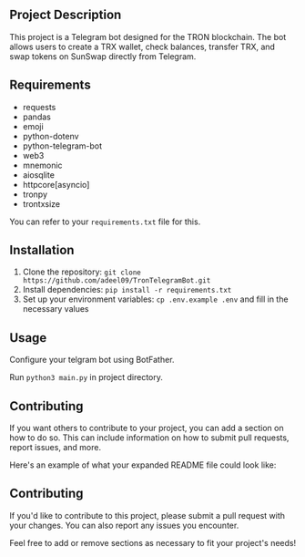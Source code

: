 ## Project Description

 This project is a Telegram bot designed for the TRON blockchain. The bot allows users to create a TRX wallet, check balances, transfer TRX, and swap tokens on SunSwap directly from Telegram.

## Requirements


* requests
* pandas
* emoji
* python-dotenv
* python-telegram-bot
* web3
* mnemonic
* aiosqlite
* httpcore[asyncio]
* tronpy
* trontxsize

You can refer to your `requirements.txt` file for this.

## Installation

1. Clone the repository: `git clone https://github.com/adeel09/TronTelegramBot.git`
2. Install dependencies: `pip install -r requirements.txt`
3. Set up your environment variables: `cp .env.example .env` and fill in the necessary values

## Usage

Configure your telgram bot using BotFather.

Run `python3 main.py`  in project directory.

## Contributing

 If you want others to contribute to your project, you can add a section on how to do so. This can include information on how to submit pull requests, report issues, and more.

Here's an example of what your expanded README file could look like:

## Contributing

If you'd like to contribute to this project, please submit a pull request with your changes. You can also report any issues you encounter.

Feel free to add or remove sections as necessary to fit your project's needs!
